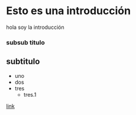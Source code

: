 # Esto es una introducción


hola soy la introducción

### subsub titulo

## subtitulo

* uno 
* dos
* tres
  * tres.1

[link]

[link]: https://pandoc.org/installing.html#linux
